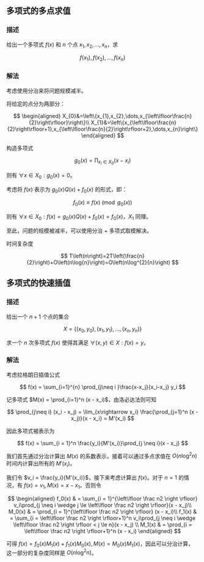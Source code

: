 ## 多项式的多点求值

### 描述

给出一个多项式 $f\left(x\right)$ 和 $n$ 个点 $x_{1},x_{2},\dots,x_{n}$，求

$$
f\left(x_{1}\right),f\left(x_{2}\right),\dots,f\left(x_{n}\right)
$$

### 解法

考虑使用分治来将问题规模减半。

将给定的点分为两部分：

$$
\begin{aligned}
	X_{0}&=\left\{x_{1},x_{2},\dots,x_{\left\lfloor\frac{n}{2}\right\rfloor}\right\}\\
	X_{1}&=\left\{x_{\left\lfloor\frac{n}{2}\right\rfloor+1},x_{\left\lfloor\frac{n}{2}\right\rfloor+2},\dots,x_{n}\right\}
\end{aligned}
$$

构造多项式

$$
g_{0}\left(x\right)=\prod_{x_{i}\in X_{0}}\left(x-x_{i}\right)
$$

则有 $\forall x\in X_{0}:g_{0}\left(x\right)=0$。

考虑将 $f\left(x\right)$ 表示为 $g_{0}\left(x\right)Q\left(x\right)+f_{0}\left(x\right)$ 的形式，即：

$$
f_{0}\left(x\right)\equiv f\left(x\right)\pmod{g_{0}\left(x\right)}
$$

则有 $\forall x\in X_{0}:f\left(x\right)=g_{0}\left(x\right)Q\left(x\right)+f_{0}\left(x\right)=f_{0}\left(x\right)$，$X_{1}$ 同理。

至此，问题的规模被减半，可以使用分治 + 多项式取模解决。

时间复杂度

$$
T\left(n\right)=2T\left(\frac{n}{2}\right)+O\left(n\log{n}\right)=O\left(n\log^{2}{n}\right)
$$

## 多项式的快速插值

### 描述

给出一个 $n+1$ 个点的集合

$$
X=\left\{\left(x_{0},y_{0}\right),\left(x_{1},y_{1}\right),\dots,\left(x_{n},y_{n}\right)\right\}
$$

求一个 $n$ 次多项式 $f\left(x\right)$ 使得其满足 $\forall\left(x,y\right)\in X:f\left(x\right)=y$。

### 解法

考虑拉格朗日插值公式

$$
f(x) = \sum_{i=1}^{n} \prod_{j\neq i }\frac{x-x_j}{x_i-x_j} y_i
$$

记多项式 $M(x) = \prod_{i=1}^n (x - x_i)$，由洛必达法则可知

$$
\prod_{j\neq i} (x_i - x_j) = \lim_{x\rightarrow x_i} \frac{\prod_{j=1}^n (x - x_j)}{x - x_i} = M'(x_i)
$$

因此多项式被表示为

$$
f(x) = \sum_{i = 1}^n \frac{y_i}{M'(x_i)}\prod_{j \neq i}(x - x_j)
$$

我们首先通过分治计算出 $M(x)$ 的系数表示，接着可以通过多点求值在 $O(n\log^2 n)$ 时间内计算出所有的 $M'(x_i)$。

我们令 $v_i = \frac{y_i}{M'(x_i)}$，接下来考虑计算出 $f(x)$。对于 $n = 1$ 的情况，有 $f(x) = v_1, M(x) = x - x_1$。否则令

$$
\begin{aligned}
f_0(x) & = \sum_{i = 1}^{\left\lfloor \frac n2 \right \rfloor} v_i\prod_{j \neq i \wedge j \le \left\lfloor \frac n2 \right \rfloor}(x - x_j)\\
M_0(x) & = \prod_{i = 1}^{\left\lfloor \frac n2 \right \rfloor} (x - x_i)\\
f_1(x) & = \sum_{i = \left\lfloor \frac n2 \right \rfloor+1}^n v_i\prod_{j \neq i \wedge \left\lfloor \frac n2 \right \rfloor < j \le n}(x - x_j) \\
M_1(x) & = \prod_{i = \left\lfloor \frac n2 \right \rfloor+1}^n (x - x_i)
\end{aligned}
$$

可得 $f(x) = f_0(x)M_1(x) + f_1(x)M_0(x), M(x) = M_0(x)M_1(x)$，因此可以分治计算，这一部分的复杂度同样是 $O(n\log^2 n)$。
